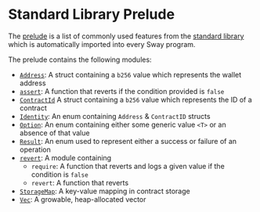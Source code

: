 # Standard Library Prelude

The [prelude](https://github.com/FuelLabs/sway/blob/master/sway-lib-std/src/prelude.sw) is a list of commonly used features from the [standard library](https://github.com/FuelLabs/sway/tree/master/sway-lib-std) which is automatically imported into every Sway program.

The prelude contains the following modules:

- [`Address`](https://github.com/FuelLabs/sway/blob/master/sway-lib-std/src/address.sw): A struct containing a `b256` value which represents the wallet address
- [`assert`](https://github.com/FuelLabs/sway/blob/master/sway-lib-std/src/assert.sw): A function that reverts if the condition provided is `false`
- [`ContractId`](https://github.com/FuelLabs/sway/blob/master/sway-lib-std/src/contract_id.sw) A struct containing a `b256` value which represents the ID of a contract
- [`Identity`](https://github.com/FuelLabs/sway/blob/master/sway-lib-std/src/identity.sw): An enum containing `Address` & `ContractID` structs
- [`Option`](https://github.com/FuelLabs/sway/blob/master/sway-lib-std/src/option.sw): An enum containing either some generic value `<T>` or an absence of that value
- [`Result`](https://github.com/FuelLabs/sway/blob/master/sway-lib-std/src/result.sw): An enum used to represent either a success or failure of an operation
- [`revert`](https://github.com/FuelLabs/sway/blob/master/sway-lib-std/src/revert.sw): A module containing
  - `require`: A function that reverts and logs a given value if the condition is `false`
  - `revert`: A function that reverts
- [`StorageMap`](https://github.com/FuelLabs/sway/blob/master/sway-lib-std/src/storage.sw): A key-value mapping in contract storage
- [`Vec`](https://github.com/FuelLabs/sway/blob/master/sway-lib-std/src/vec.sw): A growable, heap-allocated vector
